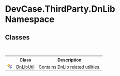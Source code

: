 # DevCase.ThirdParty.DnLib Namespace
 




## Classes
&nbsp;<table><tr><th></th><th>Class</th><th>Description</th></tr><tr><td>![Public class](media/pubclass.gif "Public class")</td><td><a href="T_DevCase_ThirdParty_DnLib_DnLibUtil">DnLibUtil</a></td><td>
Contains DnLib related utilities.</td></tr></table>&nbsp;
